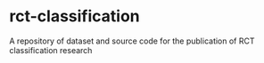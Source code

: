 # rct-classification
A repository of dataset and source code for the publication of RCT classification research 

